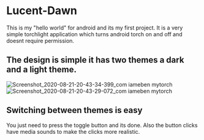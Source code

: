 # Lucent-Dawn

This is my "hello world" for android and its my first project. It is a very simple torchlight application which turns android torch on and off and doesnt require permission.

## The design is simple it has two themes a dark and a light theme.
![Screenshot_2020-08-21-20-43-34-399_com iameben mytorch](https://user-images.githubusercontent.com/52974172/90929200-30497c80-e3f0-11ea-84e8-5da42c3d3f64.jpg)
![Screenshot_2020-08-21-20-43-29-072_com iameben mytorch](https://user-images.githubusercontent.com/52974172/90929206-35a6c700-e3f0-11ea-8f91-98f8dcd85f36.jpg)

## Switching between themes is easy 
You just need to press the toggle button and its done.
Also the button clicks have media sounds to make the clicks more realistic.

